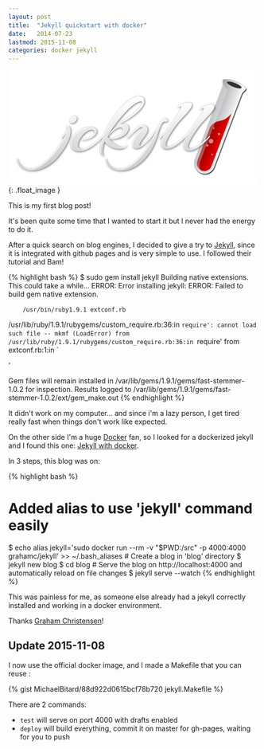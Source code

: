 ```yaml
---
layout: post
title:  "Jekyll quickstart with docker"
date:   2014-07-23
lastmod: 2015-11-08
categories: docker jekyll
---
```

![Jekyll][jekyllImage]{: .float_image }

This is my first blog post!

It's been quite some time that I wanted to start it but I never had the energy to do it.

After a quick search on blog engines, I decided to give a try to [Jekyll][jekyll], since it is integrated with github pages and is very simple to use.
I followed their tutorial and Bam!

{% highlight bash %}
$ sudo gem install jekyll
Building native extensions.  This could take a while...
ERROR:  Error installing jekyll:
	ERROR: Failed to build gem native extension.

        /usr/bin/ruby1.9.1 extconf.rb
/usr/lib/ruby/1.9.1/rubygems/custom_require.rb:36:in `require': cannot load such file -- mkmf (LoadError)
	from /usr/lib/ruby/1.9.1/rubygems/custom_require.rb:36:in `require'
	from extconf.rb:1:in `<main>'


Gem files will remain installed in /var/lib/gems/1.9.1/gems/fast-stemmer-1.0.2 for inspection.
Results logged to /var/lib/gems/1.9.1/gems/fast-stemmer-1.0.2/ext/gem_make.out
{% endhighlight %}

It didn't work on my computer... and since i'm a lazy person, I get tired really fast when things don't work like expected.

On the other side I'm a huge [Docker][docker] fan, so I looked for a dockerized jekyll and I found this one: [Jekyll with docker][jekyll-docker].

In 3 steps, this blog was on:

{% highlight bash %}
# Added alias to use 'jekyll' command easily
$ echo alias jekyll=\'sudo docker run --rm -v \"\$PWD:/src\" -p 4000:4000 grahamc/jekyll\' >> ~/.bash_aliases
# Create a blog in 'blog' directory
$ jekyll new blog
$ cd blog
# Serve the blog on http://localhost:4000 and automatically reload on file changes
$ jekyll serve --watch
{% endhighlight %}

This was painless for me, as someone else already had a jekyll correctly installed and working in a docker environment.

Thanks [Graham Christensen][grahamc]!


## Update 2015-11-08
I now use the official docker image, and I made a Makefile that you can reuse :

{% gist MichaelBitard/88d922d0615bcf78b720 jekyll.Makefile %}

There are 2 commands:

- `test` will serve on port 4000 with drafts enabled
- `deploy` will build everything, commit it on master for gh-pages, waiting for you to push


[jekyll]:    http://jekyllrb.com
[docker]:    https://www.docker.com/
[jekyll-docker]: https://registry.hub.docker.com/u/grahamc/jekyll/
[grahamc]: http://grahamc.com/
[jekyllImage]: /images/posts/2014-07-23/jekyll.png
